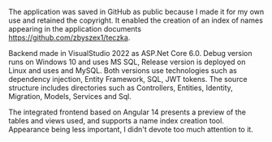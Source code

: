 The application was saved in GitHub as public because I made it for my own use and retained the copyright. It enabled the creation of an index of names appearing in the application documents https://github.com/zbyszex1/teczka.

Backend made in VisualStudio 2022 as ASP.Net Core 6.0. Debug version runs on Windows 10 and uses MS SQL, Release version is deployed on Linux and uses and MySQL. Both versions use technologies such as dependency injection, Entity Framework, SQL, JWT tokens. The source structure includes directories such as Controllers, Entities, Identity, Migration, Models, Services and Sql.

The integrated frontend based on Angular 14 presents a preview of the tables and views used, and supports a name index creation tool. Appearance being less important, I didn't devote too much attention to it.
